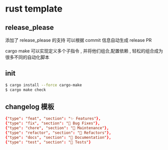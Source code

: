 # rust template

## release_please

添加了 release_please 的支持 可以根据 commit 信息自动生成 release PR

cargo make 可以实现定义多个子指令 , 并将他们组合,配置依赖 , 轻松的组合成为很多不同的自动化脚本

## init

```bash
$ cargo install --force cargo-make
$ cargo make check
```

## changelog 模板

```toml
{"type": "feat", "section": "✨ Features"},
{"type": "fix", "section": "🐛 Bug Fixes"},
{"type": "chore", "section": "🔧 Maintenance"},
{"type": "refactor", "section": "🧼 Refactors"},
{"type": "docs", "section": "📝 Documentation"},
{"type": "test", "section": "🧪 Tests"}
```
